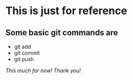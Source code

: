 # This is just for reference
## Some basic git commands are
- git add
- git commit
- git push

*This much for now! Thank you!*
